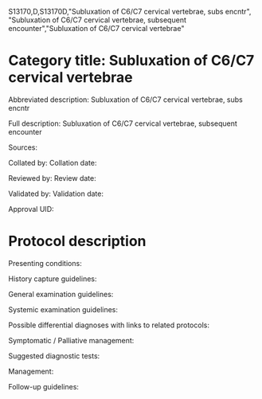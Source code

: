 S13170,D,S13170D,"Subluxation of C6/C7 cervical vertebrae, subs encntr", "Subluxation of C6/C7 cervical vertebrae, subsequent encounter","Subluxation of C6/C7 cervical vertebrae"
# Category title: Subluxation of C6/C7 cervical vertebrae

Abbreviated description: Subluxation of C6/C7 cervical vertebrae, subs encntr

Full description: Subluxation of C6/C7 cervical vertebrae, subsequent encounter

Sources:

Collated by:
Collation date:

Reviewed by:
Review date:

Validated by:
Validation date:

Approval UID:

# Protocol description

Presenting conditions:

History capture guidelines:

General examination guidelines:

Systemic examination guidelines:

Possible differential diagnoses with links to related protocols:

Symptomatic / Palliative management:

Suggested diagnostic tests:

Management:

Follow-up guidelines:
